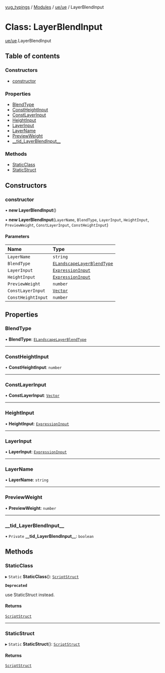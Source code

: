 [yug_typings](../README.md) / [Modules](../modules.md) / [ue/ue](../modules/ue_ue.md) / LayerBlendInput

# Class: LayerBlendInput

[ue/ue](../modules/ue_ue.md).LayerBlendInput

## Table of contents

### Constructors

- [constructor](ue_ue.LayerBlendInput.md#constructor)

### Properties

- [BlendType](ue_ue.LayerBlendInput.md#blendtype)
- [ConstHeightInput](ue_ue.LayerBlendInput.md#constheightinput)
- [ConstLayerInput](ue_ue.LayerBlendInput.md#constlayerinput)
- [HeightInput](ue_ue.LayerBlendInput.md#heightinput)
- [LayerInput](ue_ue.LayerBlendInput.md#layerinput)
- [LayerName](ue_ue.LayerBlendInput.md#layername)
- [PreviewWeight](ue_ue.LayerBlendInput.md#previewweight)
- [\_\_tid\_LayerBlendInput\_\_](ue_ue.LayerBlendInput.md#__tid_layerblendinput__)

### Methods

- [StaticClass](ue_ue.LayerBlendInput.md#staticclass)
- [StaticStruct](ue_ue.LayerBlendInput.md#staticstruct)

## Constructors

### constructor

• **new LayerBlendInput**()

• **new LayerBlendInput**(`LayerName`, `BlendType`, `LayerInput`, `HeightInput`, `PreviewWeight`, `ConstLayerInput`, `ConstHeightInput`)

#### Parameters

| Name | Type |
| :------ | :------ |
| `LayerName` | `string` |
| `BlendType` | [`ELandscapeLayerBlendType`](../enums/ue_ue.ELandscapeLayerBlendType.md) |
| `LayerInput` | [`ExpressionInput`](ue_ue.ExpressionInput.md) |
| `HeightInput` | [`ExpressionInput`](ue_ue.ExpressionInput.md) |
| `PreviewWeight` | `number` |
| `ConstLayerInput` | [`Vector`](ue_ue_s.Vector.md) |
| `ConstHeightInput` | `number` |

## Properties

### BlendType

• **BlendType**: [`ELandscapeLayerBlendType`](../enums/ue_ue.ELandscapeLayerBlendType.md)

___

### ConstHeightInput

• **ConstHeightInput**: `number`

___

### ConstLayerInput

• **ConstLayerInput**: [`Vector`](ue_ue_s.Vector.md)

___

### HeightInput

• **HeightInput**: [`ExpressionInput`](ue_ue.ExpressionInput.md)

___

### LayerInput

• **LayerInput**: [`ExpressionInput`](ue_ue.ExpressionInput.md)

___

### LayerName

• **LayerName**: `string`

___

### PreviewWeight

• **PreviewWeight**: `number`

___

### \_\_tid\_LayerBlendInput\_\_

• `Private` **\_\_tid\_LayerBlendInput\_\_**: `boolean`

## Methods

### StaticClass

▸ `Static` **StaticClass**(): [`ScriptStruct`](ue_ue.ScriptStruct.md)

**`Deprecated`**

use StaticStruct instead.

#### Returns

[`ScriptStruct`](ue_ue.ScriptStruct.md)

___

### StaticStruct

▸ `Static` **StaticStruct**(): [`ScriptStruct`](ue_ue.ScriptStruct.md)

#### Returns

[`ScriptStruct`](ue_ue.ScriptStruct.md)
